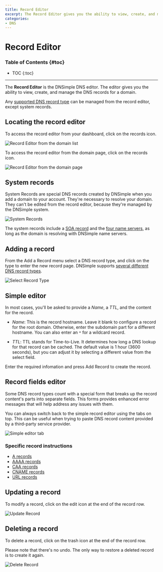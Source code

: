 ```yaml
---
title: Record Editor
excerpt: The Record Editor gives you the ability to view, create, and manage the DNS records for a domain.
categories:
- DNS
---
```


# Record Editor

### Table of Contents {#toc}

* TOC
{:toc}

---

The **Record Editor** is the DNSimple DNS editor. The editor gives you the ability to view, create, and manage the DNS records for a domain.

Any [supported DNS record type](/articles/supported-dns-records) can be managed from the record editor, except system records.


## Locating the record editor

To access the record editor from your dashboard, click on the records icon.

![Record Editor from the domain list](/files/rec-editor-access.png)

To access the record editor from the domain page, click on the records icon.

![Record Editor from the domain page](/files/rec-editor-domain-page.png)


## System records

System Records are special DNS records created by DNSimple when you add a domain to your account. They're necessary to resolve your domain. They can't be edited from the record editor, because they're managed by the DNSimple system.

![System Records](/files/rec-editor-page.png)

The system records include a [SOA record](/articles/soa-record) and the [four name servers](/articles/ns-record), as long as the domain is resolving with DNSimple name servers.

## Adding a record

From the <label>Add a Record</label> menu select a DNS record type, and click on the type to enter the new record page. DNSimple supports [several different DNS record types](/articles/supported-dns-records).

![Select Record Type](/files/rec-editor-new-record.png)

## Simple editor

In most cases, you'll be asked to provide a _Name_, a _TTL_, and the content for the record.

- _Name_: This is the record hostname. Leave it blank to configure a record for the root domain. Otherwise, enter the subdomain part for a different hostname. You can also enter an `*` for a wildcard record.

- _TTL_: TTL stands for Time-to-Live. It determines how long a DNS lookup for that record can be cached. The default value is 1 hour (3600 seconds), but you can adjust it by selecting a different value from the select field.

Enter the required infomation and press <label>Add Record</label> to create the record.

## Record fields editor

Some DNS record types count with a special form that breaks up the record content's parts into separate fields. This forms provides enhanced error messages that will help address any issues with them.

You can always switch back to the simple record editor using the tabs on top. This can be useful when trying to paste DNS record content provided by a third-party service provider.

![Simple editor tab](/files/rec-editor-simple-editor-tab.png)

### Specific record instructions

- [A records](/articles/manage-a-record)
- [AAAA records](/articles/manage-aaaa-record)
- [CAA records](/articles/manage-caa-record)
- [CNAME records](/articles/manage-cname-record)
- [URL records](/articles/manage-url-record)


## Updating a record

To modify a record, click on the edit icon at the end of the record row.

![Update Record](/files/rec-editor-edit.png)


## Deleting a record

To delete a record, click on the trash icon at the end of the record row.

<warning>
Please note that there's no undo. The only way to restore a deleted record is to create it again.
</warning>

![Delete Record](/files/rec-editor-delete.png)
